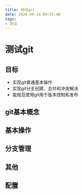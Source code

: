 ```yaml
---
title: 测试git
date: 2020-09-24 09:55:40
tags: 
- 测试
---
```


# 测试git

## 目标

- 实现git普通基本操作
- 实现git分支创建、合并和冲突解决
- 能规范使用git用于版本控制和发布

## git基本概念


## 基本操作

## 分支管理

## 其他

## 配置

